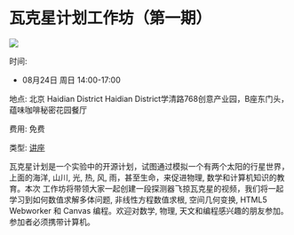 # 瓦克星计划工作坊（第一期）

![](http://www.swarma.org/files/201304150316_tribody.png)

时间:

  * 08月24日 周日 14:00-17:00

地点: 北京 Haidian District Haidian District学清路768创意产业园，B座东门头，蕴味咖啡秘密花园餐厅

费用: 免费

类型: [讲座](http://beijing.douban.com/events/future-salon)

  

瓦克星计划是一个实验中的开源计划，试图通过模拟一个有两个太阳的行星世界，上面的海洋, 山川, 光, 热, 风, 雨，甚至生命，来促进物理, 数学和计算机知识的教育。本次
工作坊将带领大家一起创建一段探测器飞掠瓦克星的视频，我们将一起学习到如何数值求解多体问题, 非线性方程数值求根, 空间几何变换, HTML5 Webworker
和 Canvas 编程。欢迎对数学, 物理, 天文和编程感兴趣的朋友参加。参加者必须携带计算机。

  

